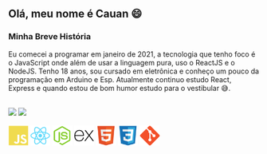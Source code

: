 <h2> Olá, meu nome é Cauan 😄  </h2>

<h3> Minha Breve História </h3>

<p> 
  Eu comecei a programar em janeiro de 2021, a tecnologia que tenho foco é o JavaScript onde além de usar a linguagem pura, uso o ReactJS e o NodeJS. Tenho 18 anos, sou cursado em eletrônica e conheço um pouco da programação em Arduino e Esp. Atualmente continuo estudo React, Express e quando estou de bom humor estudo para o vestibular 😅.
</p>

<br/>

<div display="flex">
<img src="https://github-readme-stats.vercel.app/api?username=CauanFelipeTavares&show_icons=true&theme=github_dark" height="200px") </img>
<img src="https://github-readme-stats.vercel.app/api/top-langs/?username=CauanFelipeTavares&layout=compact&theme=github_dark" height="200px") </img>
</div>

<br/>

<div display="flex">
<img align="center" alt="JS" height="40" width="40" margin="10 10" src="https://raw.githubusercontent.com/devicons/devicon/master/icons/javascript/javascript-plain.svg">
<img align="center" alt="REACT" height="40" width="40" src="https://raw.githubusercontent.com/devicons/devicon/master/icons/react/react-original.svg">
<img align="center" alt="NODE" height="40" width="40" src="https://raw.githubusercontent.com/devicons/devicon/master/icons/nodejs/nodejs-original.svg">
<img align="center" alt="EXPRESS" height="40" width="40" src="https://raw.githubusercontent.com/devicons/devicon/master/icons/express/express-original.svg">
<img align="center" alt="HTML" height="40" width="40" src="https://raw.githubusercontent.com/devicons/devicon/master/icons/html5/html5-original.svg">
<img align="center" alt="CSS" height="40" width="40" src="https://raw.githubusercontent.com/devicons/devicon/master/icons/css3/css3-original.svg">
<img align="center" alt="GIT" height="40" width="40" src="https://raw.githubusercontent.com/devicons/devicon/master/icons/git/git-original.svg">
</div>

